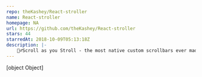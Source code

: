 ```yaml
---
repo: theKashey/React-stroller
name: React-stroller
homepage: NA
url: https://github.com/theKashey/React-stroller
stars: 44
starredAt: 2018-10-09T05:13:18Z
description: |-
    🚶‍♂️Scroll as you Stroll - the most native custom scrollbars ever made
---
```


[object Object]
